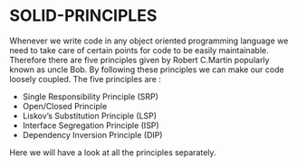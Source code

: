 # SOLID-PRINCIPLES
Whenever we write code in any object oriented programming language we need to take care of certain points for code to be easily maintainable. Therefore there are five principles given by Robert C.Martin popularly known as uncle Bob. By following these principles we can make our code loosely coupled. The five principles are :
- Single Responsibility Principle (SRP)
- Open/Closed Principle
- Liskov’s Substitution Principle (LSP)
- Interface Segregation Principle (ISP)
- Dependency Inversion Principle (DIP)

Here we will have a look at all the principles separately.
